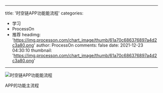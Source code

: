 
---
title: '时空链APP功能能流程'
categories: 
 - 学习
 - ProcessOn
 - 推荐
headimg: 'https://img.processon.com/chart_image/thumb/61a70c686376897a4d2c3a80.png'
author: ProcessOn
comments: false
date: 2021-12-23 04:30:10
thumbnail: 'https://img.processon.com/chart_image/thumb/61a70c686376897a4d2c3a80.png'
---

<div>   
<img class="thumb" alt="时空链APP功能能流程" src="https://img.processon.com/chart_image/thumb/61a70c686376897a4d2c3a80.png" referrerpolicy="no-referrer">
<p>APP的功能主流程</p>  
</div>
            